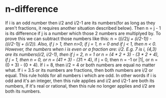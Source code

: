 # n-difference

If i is an odd number then i/2 and i/2-1 are its numbers(for as long as they aren't fractions, it requires another situation described below). Then n = j - 1 is its difference if j is a number which those 2 numbers are multiplyed by. To prove this we can subtract those numbers like this: n = ((i/2)*j + (i/2-1)) - ((i/2-1)*j + (i/2)). Also, if j > 1, then n>0, if j = 1, n = 0 and if j < 1, then n < 0. However, the numbers when i is even or a fraction are: i/2. E.g. 7 is i, (4,3) are its numbers(i/2, i/2-1), then if j = 2, n = 1 or n = (4 * 2 + 3) - (3 * 2 + 4), if j = 1, then n = 0, or n = (4*1 + 3) - (3*1 + 4), if j = 0, then n = -1 or |1|, or n = (0 + 3) - (0 + 4). If i = 8, then i/2 = 4 or both numbers are equal no matter what. If i = 3.5 or its numbers are fractions, then both numbers are i/2 or equal. This rule holds for all numbers i which are odd. In other words if i is odd and it's an integer, then this rule applies and i/2 and i/2-1 are both its numbers, if it's real or rational, then this rule no longer applies and i/2 are both its numbers.
